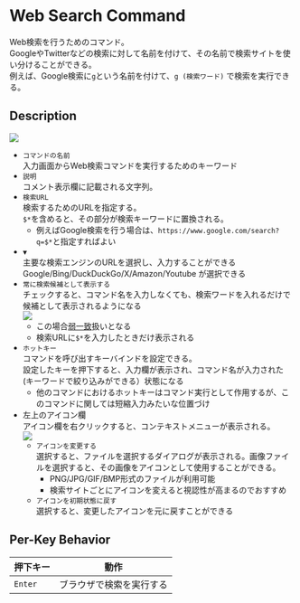 # Web Search Command

Web検索を行うためのコマンド。  
GoogleやTwitterなどの検索に対して名前を付けて、その名前で検索サイトを使い分けることができる。  
例えば、Google検索に`g`という名前を付けて、`g (検索ワード)` で検索を実行できる。

## Description

![](../image/new-websearchcommand.png)

- `コマンドの名前`  
入力画面からWeb検索コマンドを実行するためのキーワード
- `説明`  
コメント表示欄に記載される文字列。
- `検索URL`  
検索するためのURLを指定する。  
`$*`を含めると、その部分が検索キーワードに置換される。
  - 例えばGoogle検索を行う場合は、`https://www.google.com/search?q=$*`と指定すればよい
- `▼`  
主要な検索エンジンのURLを選択し、入力することができる  
Google/Bing/DuckDuckGo/X/Amazon/Youtube が選択できる
- `常に検索候補として表示する`  
チェックすると、コマンド名を入力しなくても、検索ワードを入れるだけで候補として表示されるようになる  
![](../image/shortcut-search.png)
  - この場合[弱一致](/others/about-matching.md#weak-match)扱いとなる  
  - 検索URLに`$*`を入力したときだけ表示される  
- `ホットキー`  
コマンドを呼び出すキーバインドを設定できる。  
設定したキーを押下すると、入力欄が表示され、コマンド名が入力された(キーワードで絞り込みができる）状態になる
  - 他のコマンドにおけるホットキーはコマンド実行として作用するが、このコマンドに関しては短縮入力みたいな位置づけ
- 左上のアイコン欄  
アイコン欄を右クリックすると、コンテキストメニューが表示される。  
![](../image/websearchcommand-contextmenu.png)
  - `アイコンを変更する`  
選択すると、ファイルを選択するダイアログが表示される。画像ファイルを選択すると、その画像をアイコンとして使用することができる。
    - PNG/JPG/GIF/BMP形式のファイルが利用可能
    - 検索サイトごとにアイコンを変えると視認性が高まるのでおすすめ
  - `アイコンを初期状態に戻す`  
選択すると、変更したアイコンを元に戻すことができる

## Per-Key Behavior

|押下キー|動作|
|--|--|
|`Enter`|ブラウザで検索を実行する|

